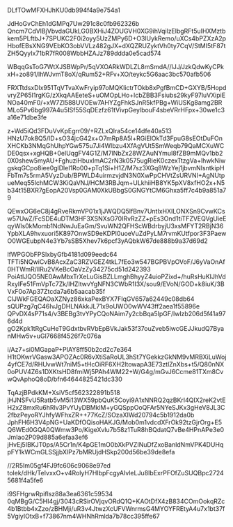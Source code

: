 DLfTOwMFXHJhKU0db994f4a9e754a1

JdHoGvChEh1dGMPq7Uw291c8c0fb962326b
Qncm7CdVlBjVbvdaGUkLG0BXHiJ4ZOUGVH0XG9ihVqilzElbgRFt5uIHXMztbkem5PLftbJ+7SPUKC2F0i2oyy5UzZMPy6D+O3lUykRemo/uXCs4bPZXzA2pHbofEBsXNG9VEbKO3obVVLz482gJX+dXQZRUZyktVh0ty7CqV/StMI5tF87tZH5QyyIx71bR7fR008WbbHZAJz789ddda0e5cad574

WBqqGsToG7WtXJSBWpPr/5qVXOARkWDLZL8mSmdA//lJJ/JzkQdwKyCPkxH+zo891/lhWJvmT8oX/qRum52+RFv+XO/teykc5G6aac3bc570afb506

FRXTtdsxDlx951TqVTvaXwFryip97oMQKlictrTOkb8xPgfBmCD+GXYB/5HopdvryZP65I1rgKG/zXkqAAEeteS+uOMOpLHo+lcbZBB3Fsiubs29kyF97luVXipiENOa40mF0/+xW7Zl588UVOEw7AHYZgFhkSJnR5kfPBg+WiUSKg8amg2BRMLo5Pv6bg997A4u5ISf55SqDEzfz61tVivpGeylbouF4sbeVRrHFpx+30we1c3a16e71dbe3fe

z+Wd5iQd3FDuVvKpEgrr09/+RZLxQIra54ce14dfe40a513
HNzU7ok8Q5/ID+sO34jcG42x+O7mRp8A5l+RGiElOkTd3FpuG8sEOtDuFOnXHCKb3NMqGhUhpYGw575u7Ji4Wlbzu4XfAgVUt5SmWeqb79QaMCXuWCDE0qsx+xgHQB+0elUqgFV4G1Z/M7lNbZx28WZAuNYmuI8fZB9mMQv1bb20X0shew5myAU+FghuziHbuxlmAC2rN3k0575ugRieK0czexTtzgVa+lhwkNiwgskqGCpo8iee0glDleI1Ro00+pTq1Si+H1Z/M7sz3XGq8WzYej1jbvmNIsntkipHFbTm7s5rmA5VyzDub/BPWLD4uirmzvjdN3N0XwPpCHVtZsURVNI+AgNUtpueMeq55IchMCW3KiQaVNJ/HCM3RBJqm+ULkhiiHB8YK5pXV8xfHO2x+N5b34t15BXR7gEopA20Vsp0GAM0XkUBbgS0GNGYtCM6Ghxa5ff7c4b9a851a79

QEwxOG6eC8j4gRveRkmVP01x1jJWQDQ5lfBnv7UntIxHXILONXSn9CvwKCsw57UwZ/FcSDE4uDTM3HF3XSNXsG70IRvRzZZ+pEs3Ond1tiTFZVEQVgUieEqyWls0kMomb1NdNwJuEaGm/SvuWN2QFHScWBdrbyjU3xsMFYT2RBjN36YpbXLA9hvxuori5K897OnwSD9eKDPI0uoeVuZdPyLM7rvmKUtfpor3F3PaewO0WGEubpN4e3Yb7sSB5Xhev7k6pcf3yAQbkW67de888b9a37d69d2

lfWPGObFPSlxbyGfb4181d099eedc64
TFTi5NQwiCvB8AcxZaC3RZVGEZ4tkL7fEo3w547BGPBVpOVoF/J6yVaOnAf0HTWmR/llRu2VKeBcOaVzZy34275cd51d242393
PoiAtlJQO5NE0AwMbxTrXeLuGisBZLLmghBhyyZ4uioPZixd+/huRsHuKIJhVdRxyIFe51FmVpTc7Zk/IHZltwvYgNFN3CWbR1I3X/sou9/EVoN/GOD+k8iuK/3BVxF0o7Ap37Ztcda7a6b5aacab35f
ClJWkFGEQAOaXZNyz86xkaPexBYX7FIqGV657a62449c08db64
sQUPzg7qC46IvJgDHLNAkkJL71x9oUWO0wWV43ff2aea1f55896e
QPvDX4sP71s4/v3BEBg3tvYPyCQoNAim7y2cbBqa5IpGF/lwlzb206d5f41a976d4d
gO2Kpk1tRgCuHeT9GdxtbvRVbEpBVkJak53f37ouZveb5iwcGEJJkudQ7ByanMHw5v+uGl7668f4526f7c076a

i/Az7+si0MGapaP+PIAY8ff50b2cd2c7e364
H1tOKwrVGasw3APOZAc0R6vXtiSaRoUL3hSt7YGekkzGkNM9vMRBXiLuWoj4yfCE7d/RHUvwWt7niM5+tHcOiRF6XH2ltowapA3E73ztlZnXbs+t5/Q80nNX0oPUV4Z6s1DXKtsHD8fmiWj5PAh4WM22+W/G4g/mGvJ6Ccme81TXm8CvwQvAphoQ8oD/bfn64644825421dc330

TqAzjBPdkKM+XsiV5cf562322891b518
jHJNSFvU5Ratb5vM5i13WX59pbQuK5Coyi9A1xNNRQ2qzBKrl4QIX2reK2vtEH2xZ8mxRu6hRlv3PvYUyDBMklM+yGQSppOoQFAr5NYeSJKx3gHeV8JL3C2fbzPeyoRYJhfyWFhxZR++77KcZ/SOzaXIWd20794c5b1912da0b
JphFH6H3V4pNG+UaKDfOQisoHAKJG/Mob0m1vdcdXFrOk92tzGjrOrg+E5Q6WEd0GQA0QWmw3Po/KigeXvlu7b58z1TuR8hBQdatQ7vBe4HPnAPe3e0JmIao2P09d885a6efaa3ef6
jHvEj5IBKJT0ps/A5Cr1n/K4pGE1mO0bXkPVZINuDfZxoBanldNmVPK4DUHqpFY1kWCmGLSSjjbXlPz7bMRUjdHSkp200d56be39de8efa

//2R5Im05gf4FJ9fc606c9068e97ed
tolek/dHk/TeIvxxO+v4RolyH7HIbpFcgyAIvleLJu8IbExrPFOfZuSUQBpc27245681f4a5fe6

i9SFHgrwRpiflsz88a3ea6361c59534
0qMBgG/C5HI4gj/3043cRSirOVjqvORdQ1Q+KAOtDfX4zB834COmOokqRZc4b1Btbb4xZzo/zBHMji/uR3v4JtwzXcUFVWnrmsG4MYOYFREtyA4u7x1bt37f5VgiyIOtxB+f73867nm4WHNhRmlda7b78cc395ffe67
